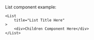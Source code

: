 List component example:

```tsx
<List
    title="List Title Here"
>
    <div>Children Component Here</div>
</List>
```